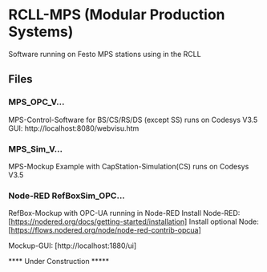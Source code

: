 # RCLL-MPS (Modular Production Systems)
Software running on Festo MPS stations using in the RCLL

## Files

### MPS_OPC_V...
MPS-Control-Software for BS/CS/RS/DS (except SS) runs on Codesys V3.5
GUI: http://localhost:8080/webvisu.htm

### MPS_Sim_V...
MPS-Mockup Example with CapStation-Simulation(CS) runs on Codesys V3.5


### Node-RED RefBoxSim_OPC...
RefBox-Mockup with OPC-UA running in Node-RED
Install Node-RED: [https://nodered.org/docs/getting-started/installation]
Install optional Node: [https://flows.nodered.org/node/node-red-contrib-opcua]

Mockup-GUI: [http://localhost:1880/ui]

**** Under Construction *****


